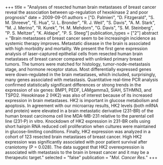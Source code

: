+++
title = "Analyses of resected human brain metastases of breast cancer reveal the association between up-regulation of hexokinase 2 and poor prognosis"
date = 2009-09-01
authors = ["D. Palmieri", "D. Fitzgerald", "S. M. Shreeve", "E. Hua", "J. L. Bronder", "R. J. Weil", "S. Davis", "A. M. Stark", "M. J. Merino", "R. Kurek", "H. M. Mehdorn", "G. Davis", "S. M. Steinberg", "P. S. Meltzer", "K. Aldape", "P. S. Steeg"]
publication_types = ["2"]
abstract = "Brain metastases of breast cancer seem to be increasingin incidence as systemic therapy improves. Metastatic disease in the brain is associated with high morbidity and mortality. We present the first gene expression analysis of laser-captured epithelial cells from resected human brain metastases of breast cancer compared with unlinked primary breast tumors. The tumors were matched for histology, tumor-node-metastasis stage, and hormone receptor status. Most differentially expressed genes were down-regulated in the brain metastases, which included, surprisingly, many genes associated with metastasis. Quantitative real-time PCR analysis confirmed statistically significant differences or strong trends in the expression of six genes: BMP1, PEDF, LAMgamma3, SIAH, STHMN3, and TSPD2. Hexokinase 2 (HK2) was also of interest because of its increased expression in brain metastases. HK2 is important in glucose metabolism and apoptosis. In agreement with our microarray results, HK2 levels (both mRNA and protein) were elevated in a brain metastatic derivative (231-BR) of the human breast carcinoma cell line MDA-MB-231 relative to the parental cell line (231-P) in vitro. Knockdown of HK2 expression in 231-BR cells using short hairpin RNA reduced cell proliferation when cultures were maintained in glucose-limiting conditions. Finally, HK2 expression was analyzed in a cohort of 123 resected brain metastases of breast cancer. High HK2 expression was significantly associated with poor patient survival after craniotomy (P = 0.028). The data suggest that HK2 overexpression is associated with metastasis to the brain in breast cancer and it may be a therapeutic target."
selected = "false"
publication = "*Mol. Cancer Res.*"
+++

